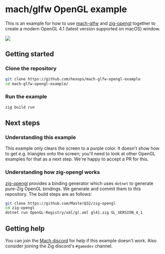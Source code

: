 # mach/glfw OpenGL example

This is an example for how to use [mach-glfw](https://github.com/hexops/mach-glfw) and [zig-opengl](https://github.com/MasterQ32/zig-opengl) together to create a modern OpenGL 4.1 (latest version supported on macOS) window.

![](https://user-images.githubusercontent.com/3173176/203870354-0a5d9349-02db-49d0-9666-483d15a41cbb.png)

## Getting started

### Clone the repository

```sh
git clone https://github.com/hexops/mach-glfw-opengl-example
cd mach-glfw-opengl-example/
```

### Run the example

```sh
zig build run
```

## Next steps

### Understanding this example

This example only clears the screen to a purple color. It doesn't show how to get e.g. triangles onto the screen; you'll need to look at other OpenGL examples for that as a next step. We're happy to accept a PR for this.

### Understanding how zig-opengl works

[zig-opengl](https://github.com/MasterQ32/zig-opengl) provides a binding generator which uses `dotnet` to generate pure-Zig OpenGL bindings. We generate and commit them to this repository. The build steps are as follows:

```sh
git clone https://github.com/MasterQ32/zig-opengl
cd zig-opengl
dotnet run OpenGL-Registry/xml/gl.xml gl41.zig GL_VERSION_4_1
```

## Getting help

You can join the [Mach discord](https://discord.gg/XNG3NZgCqp) for help if this example doesn't work. Also consider joining the Zig discord's `#gamedev` channel.
